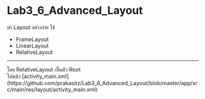 # Lab3_6_Advanced_Layout
ทำ Layout อย่างง่าย
ใช้<br>
  <ul>
    <li>FrameLayout</li>
    <li>LinearLayout</li>
    <li>RelativeLayout</li>
   </ul>
   <hr>
โดย RelativeLayout เป็นตัว Root<br>
ไปหน้า [activity_main.xml](https://github.com/prakasitz/Lab3_6_Advanced_Layout/blob/master/app/src/main/res/layout/activity_main.xml)
